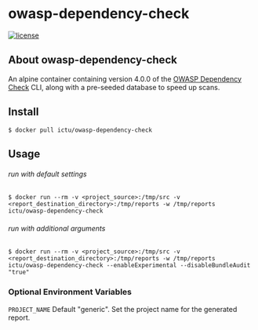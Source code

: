 # owasp-dependency-check

 [![license](https://img.shields.io/badge/license-MIT-blue.svg?style=plastic)](https://github.com/ICTU/owasp-dependency-check/blob/master/LICENSE)

## About owasp-dependency-check

An alpine container containing version 4.0.0 of the [OWASP Dependency Check](https://www.owasp.org/index.php/OWASP_Dependency_Check) CLI, along with a pre-seeded database to speed up scans.

## Install

`$ docker pull ictu/owasp-dependency-check`

## Usage

###### run with default settings

`$ docker run --rm -v <project_source>:/tmp/src -v <report_destination_directory>:/tmp/reports -w /tmp/reports ictu/owasp-dependency-check`

###### run with additional arguments

`$ docker run --rm -v <project_source>:/tmp/src -v <report_destination_directory>:/tmp/reports -w /tmp/reports ictu/owasp-dependency-check --enableExperimental --disableBundleAudit "true"`

### Optional Environment Variables

`PROJECT_NAME` Default "generic". Set the project name for the generated report.
